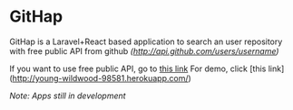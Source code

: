 # GitHap

GitHap is a Laravel+React based application to search an user repository with free public API from github *(http://api.github.com/users/username)* 

If you want to use free public API, go to [this link](https://github.com/toddmotto/public-apis)
For demo, click [this link] (http://young-wildwood-98581.herokuapp.com/)

*Note: Apps still in development*
